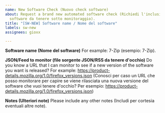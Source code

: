 ```yaml
---
name: New Software Check (Nuovo check software)
about: Request a brand new automated software check (Richiedi l'inclusione di un nuovo
  software da tenere sotto monitoraggio).
title: "[SW-NEW] Software name / Nome del software"
labels: sw-new
assignees: gioxx

---
```


**Software name (Nome del software)**
For example: 7-Zip (esempio: 7-Zip).

**JSON/Feed to monitor (file sorgente JSON/RSS da tenere d'occhio)**
Do you know a URL that I can monitor to see if a new version of the software you want is released? For example: https://product-details.mozilla.org/1.0/firefox_versions.json (Conosci per caso un URL che posso monitorare per capire se viene rilasciata una nuova versione del software che vuoi tenere d'occhio? Per esempio: https://product-details.mozilla.org/1.0/firefox_versions.json)

**Notes (Ulteriori note)**
Please include any other notes (Includi per cortesia eventuali altre note).
